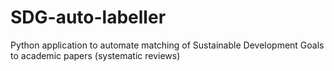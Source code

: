 # SDG-auto-labeller
Python application to automate matching of Sustainable Development Goals to academic papers (systematic reviews)
